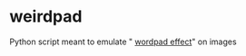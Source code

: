 # weirdpad
Python script meant to emulate " [wordpad effect](http://datamoshing.com/tag/wordpad-effect/)" on images
